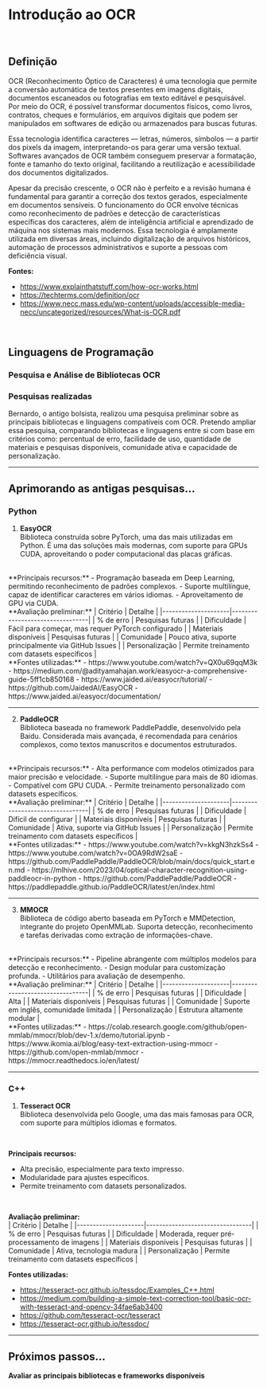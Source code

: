 
# Introdução ao OCR

<br>

## Definição

OCR (Reconhecimento Óptico de Caracteres) é uma tecnologia que permite a conversão automática de textos presentes em imagens digitais, documentos escaneados ou fotografias em texto editável e pesquisável. Por meio do OCR, é possível transformar documentos físicos, como livros, contratos, cheques e formulários, em arquivos digitais que podem ser manipulados em softwares de edição ou armazenados para buscas futuras.

Essa tecnologia identifica caracteres — letras, números, símbolos — a partir dos pixels da imagem, interpretando-os para gerar uma versão textual. Softwares avançados de OCR também conseguem preservar a formatação, fonte e tamanho do texto original, facilitando a reutilização e acessibilidade dos documentos digitalizados.

Apesar da precisão crescente, o OCR não é perfeito e a revisão humana é fundamental para garantir a correção dos textos gerados, especialmente em documentos sensíveis. O funcionamento do OCR envolve técnicas como reconhecimento de padrões e detecção de características específicas dos caracteres, além de inteligência artificial e aprendizado de máquina nos sistemas mais modernos. Essa tecnologia é amplamente utilizada em diversas áreas, incluindo digitalização de arquivos históricos, automação de processos administrativos e suporte a pessoas com deficiência visual. 

**Fontes:**  
- https://www.explainthatstuff.com/how-ocr-works.html  
- https://techterms.com/definition/ocr  
- https://www.necc.mass.edu/wp-content/uploads/accessible-media-necc/uncategorized/resources/What-is-OCR.pdf  

<br>

## Linguagens de Programação

### Pesquisa e Análise de Bibliotecas OCR

### Pesquisas realizadas

Bernardo, o antigo bolsista, realizou uma pesquisa preliminar sobre as principais bibliotecas e linguagens compatíveis com OCR. Pretendo ampliar essa pesquisa, comparando bibliotecas e linguagens entre si com base em critérios como: percentual de erro, facilidade de uso, quantidade de materiais e pesquisas disponíveis, comunidade ativa e capacidade de personalização.

---

## Aprimorando as antigas pesquisas…

### Python

1. **EasyOCR**  
Biblioteca construída sobre PyTorch, uma das mais utilizadas em Python. É uma das soluções mais modernas, com suporte para GPUs CUDA, aproveitando o poder computacional das placas gráficas.
<br>
**Principais recursos:**  
- Programação baseada em Deep Learning, permitindo reconhecimento de padrões complexos.  
- Suporte multilíngue, capaz de identificar caracteres em vários idiomas.  
- Aproveitamento de GPU via CUDA.  
<br>
**Avaliação preliminar:**  
| Critério            | Detalhe                          |
|---------------------|---------------------------------|
| % de erro           | Pesquisas futuras                |
| Dificuldade         | Fácil para começar, mas requer PyTorch configurado |
| Materiais disponíveis | Pesquisas futuras              |
| Comunidade          | Pouco ativa, suporte principalmente via GitHub Issues |
| Personalização      | Permite treinamento com datasets específicos |
<br>
**Fontes utilizadas:**  
- https://www.youtube.com/watch?v=QX0u69qqM3k  
- https://medium.com/@adityamahajan.work/easyocr-a-comprehensive-guide-5ff1cb850168  
- https://www.jaided.ai/easyocr/tutorial/  
- https://github.com/JaidedAI/EasyOCR  
- https://www.jaided.ai/easyocr/documentation/

---

2. **PaddleOCR**  
Biblioteca baseada no framework PaddlePaddle, desenvolvido pela Baidu. Considerada mais avançada, é recomendada para cenários complexos, como textos manuscritos e documentos estruturados.
<br>
**Principais recursos:**  
- Alta performance com modelos otimizados para maior precisão e velocidade.  
- Suporte multilíngue para mais de 80 idiomas.  
- Compatível com GPU CUDA.  
- Permite treinamento personalizado com datasets específicos.  
<br>
**Avaliação preliminar:**  
| Critério            | Detalhe                          |
|---------------------|---------------------------------|
| % de erro           | Pesquisas futuras                |
| Dificuldade         | Difícil de configurar            |
| Materiais disponíveis | Pesquisas futuras              |
| Comunidade          | Ativa, suporte via GitHub Issues |
| Personalização      | Permite treinamento com datasets específicos |
<br>
**Fontes utilizadas:**  
- https://www.youtube.com/watch?v=kkgN3hzkSs4  
- https://www.youtube.com/watch?v=0OA9RdW2saE  
- https://github.com/PaddlePaddle/PaddleOCR/blob/main/docs/quick_start.en.md  
- https://mlhive.com/2023/04/optical-character-recognition-using-paddleocr-in-python  
- https://github.com/PaddlePaddle/PaddleOCR  
- https://paddlepaddle.github.io/PaddleOCR/latest/en/index.html

---

3. **MMOCR**  
Biblioteca de código aberto baseada em PyTorch e MMDetection, integrante do projeto OpenMMLab. Suporta detecção, reconhecimento e tarefas derivadas como extração de informações-chave.
<br>
**Principais recursos:**  
- Pipeline abrangente com múltiplos modelos para detecção e reconhecimento.  
- Design modular para customização profunda.  
- Utilitários para avaliação de desempenho.  
<br>
**Avaliação preliminar:**  
| Critério            | Detalhe                          |
|---------------------|---------------------------------|
| % de erro           | Pesquisas futuras                |
| Dificuldade         | Alta                            |
| Materiais disponíveis | Pesquisas futuras              |
| Comunidade          | Suporte em inglês, comunidade limitada |
| Personalização      | Estrutura altamente modular      |
<br>
**Fontes utilizadas:**  
- https://colab.research.google.com/github/open-mmlab/mmocr/blob/dev-1.x/demo/tutorial.ipynb  
- https://www.ikomia.ai/blog/easy-text-extraction-using-mmocr  
- https://github.com/open-mmlab/mmocr  
- https://mmocr.readthedocs.io/en/latest/

---

### C++

1. **Tesseract OCR**  
Biblioteca desenvolvida pelo Google, uma das mais famosas para OCR, com suporte para múltiplos idiomas e formatos.
<br>

**Principais recursos:**  
- Alta precisão, especialmente para texto impresso.  
- Modularidade para ajustes específicos.  
- Permite treinamento com datasets personalizados.  
<br>

**Avaliação preliminar:**  
| Critério            | Detalhe                          |
|---------------------|---------------------------------|
| % de erro           | Pesquisas futuras                |
| Dificuldade         | Moderada, requer pré-processamento de imagens |
| Materiais disponíveis | Pesquisas futuras              |
| Comunidade          | Ativa, tecnologia madura        |
| Personalização      | Permite treinamento com datasets específicos |
<br>

**Fontes utilizadas:**  
- https://tesseract-ocr.github.io/tessdoc/Examples_C++.html  
- https://medium.com/building-a-simple-text-correction-tool/basic-ocr-with-tesseract-and-opencv-34fae6ab3400  
- https://github.com/tesseract-ocr/tesseract  
- https://tesseract-ocr.github.io/tessdoc/

---

## Próximos passos...
**Avaliar as principais bibliotecas e frameworks disponíveis**  


